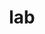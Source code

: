 # lab
<!DOCTYPE html>
<html lang="en">

<head>
    <meta charset="UTF-8">
    <meta http-equiv="X-UA-Compatible" content="IE=edge">
    <meta name="viewport" content="width=device-width, initial-scale=1.0">
    <title>Document</title>
    <style>
        #login {
            display: flex;
            justify-content: center;
            padding-top: 30px;
        }
        .Login-form {
            border: 2px solid black;
            border-radius: 10px;
            width: 450px;
            height: 350px;

        }
        h1 {
            text-align: center;
        }
        form {
            text-align: center;
            margin: 2rem;
        }

        input {
            margin: .7rem;
            height: 1.7rem;
            width: 16rem;
        }
        button {
            margin-top: 2rem;
            height: 2rem;
            width: 16rem;
            border-radius: 1rem;
            border: none;
            font-family: monospace;
            columns: white;
            background-color: crimson;

        }
        button:hover {
            color: white;
            background-color: black;
            text-align: center;
            cursor: pointer;
        }
    </style>

</head>

<body>
    <div id="Login">
        <div class="SIGNUP-form">
            <h1>Login Form</h1>
            <div class="cart">
                <form action="/Login" method="post">
                    <label>Full Name :</label>
                    <input type="text" name="fullname" placeholder="Enter Your Full Name"><br><br>
                    <label>Password :</label>
                    <input type="password" name=" password" placeholder="Enter Your Last name">
                    <br>
                    <button type="submit">LOG IN </button>
                </form>
            </div>
        </div>
    </div>
</body>

</html>

**DISCRIPTION OF CODE**
https://docs.google.com/document/d/182e7Q3mNKrIApeo3CwrmYV3aQpBx19CJ-Bezewd07Bo/edit


